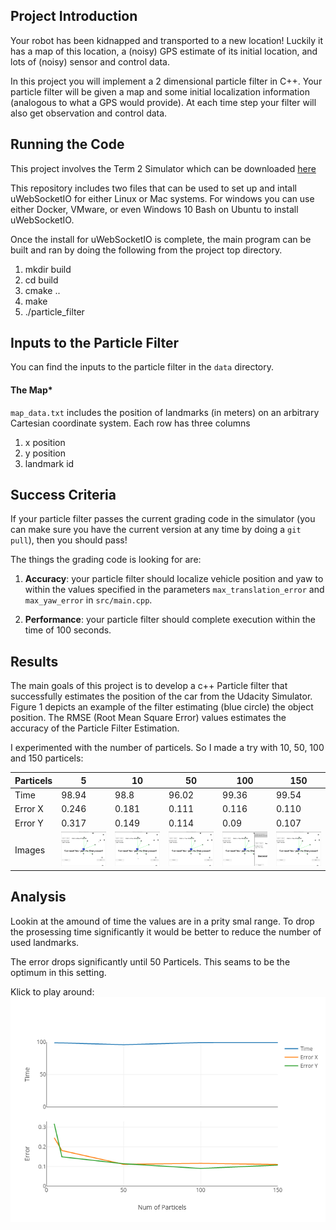 
## Project Introduction
Your robot has been kidnapped and transported to a new location! Luckily it has a map of this location, a (noisy) GPS estimate of its initial location, and lots of (noisy) sensor and control data.

In this project you will implement a 2 dimensional particle filter in C++. Your particle filter will be given a map and some initial localization information (analogous to what a GPS would provide). At each time step your filter will also get observation and control data. 


## Running the Code
This project involves the Term 2 Simulator which can be downloaded [here](https://github.com/udacity/self-driving-car-sim/releases)

This repository includes two files that can be used to set up and intall uWebSocketIO for either Linux or Mac systems. For windows you can use either Docker, VMware, or even Windows 10 Bash on Ubuntu to install uWebSocketIO.

Once the install for uWebSocketIO is complete, the main program can be built and ran by doing the following from the project top directory.

1. mkdir build
2. cd build
3. cmake ..
4. make
5. ./particle_filter


## Inputs to the Particle Filter
You can find the inputs to the particle filter in the `data` directory. 

#### The Map*
`map_data.txt` includes the position of landmarks (in meters) on an arbitrary Cartesian coordinate system. Each row has three columns
1. x position
2. y position
3. landmark id

## Success Criteria
If your particle filter passes the current grading code in the simulator (you can make sure you have the current version at any time by doing a `git pull`), then you should pass! 

The things the grading code is looking for are:


1. **Accuracy**: your particle filter should localize vehicle position and yaw to within the values specified in the parameters `max_translation_error` and `max_yaw_error` in `src/main.cpp`.

2. **Performance**: your particle filter should complete execution within the time of 100 seconds.

## Results
The main goals of this project is to develop a c++ Particle filter that successfully estimates the position of the car from the Udacity Simulator. Figure 1 depicts an example of the filter estimating (blue circle) the object position. The RMSE (Root Mean Square Error) values estimates the accuracy of the Particle Filter Estimation.

I experimented with the number of particels. So I made a try with 10, 50, 100 and 150 particels:

| Particels | 5| 10  | 50  | 100 | 150 |
|-----|---------------------------|---------------------------|---------------------------|---------------------------|---------------------------|
| Time | 98.94 | 98.8 | 96.02 | 99.36 | 99.54|
| Error X |0.246 | 0.181 | 0.111 | 0.116 | 0.110 |
| Error Y | 0.317 | 0.149 | 0.114 | 0.09 |0.107
| Images | ![alt text](./images/5_particels.png "5 Particels") |  ![alt text](./images/10_particels.png "10 Particels") |  ![alt text](./images/50_particels.png "50 Particels") |  ![alt text](./images/100_particels.png "100 Particels") |  ![alt text](./images/150_particels.png "150 Particels")

## Analysis
Lookin at the amound of time the values are in a prity smal range. To drop the prosessing time significantly it would be better to reduce the number of used landmarks.

The error drops significantly until 50 Particels. This seams to be the optimum in this setting.

Klick to play around:
[![E](images/GraphParticels.png)](https://plot.ly/~kulrich/32.embed "Analysis")